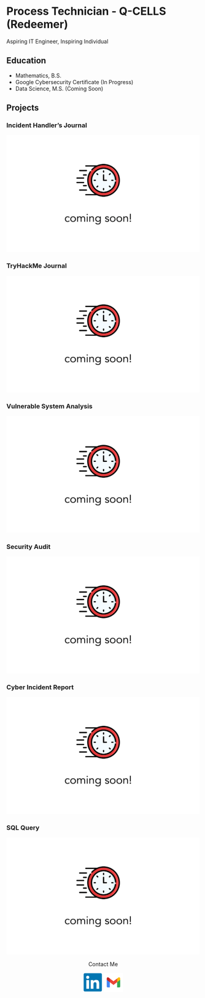 # Process Technician - Q-CELLS (Redeemer)
Aspiring IT Engineer, Inspiring Individual

## Education
- Mathematics, B.S.
- Google Cybersecurity Certificate (In Progress)
- Data Science, M.S. (Coming Soon)

## Projects
### Incident Handler’s Journal
<img src="/assets/images/coming-soon.png"/>

### TryHackMe Journal
<img src="/assets/images/coming-soon.png"/>

### Vulnerable System Analysis
<img src="/assets/images/coming-soon.png"/>

### Security Audit
<img src="/assets/images/coming-soon.png"/>

### Cyber Incident Report
<img src="/assets/images/coming-soon.png"/>

### SQL Query
<img src="/assets/images/coming-soon.png"/>


<p align="center">
Contact Me
</p>

<p align="center">
  <img src="assets/images/linkedin-original.svg" width="50" /> 
  <img src="assets/images/gmail.svg" width="50" />
</p>
